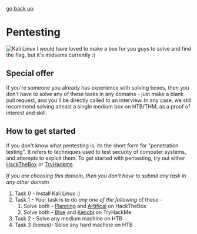 [go back up](./..)
# Pentesting

![Kali Linux](https://www.kali.org/images/notebook-kali-2024.1.jpg "Kali Linux")
I would have loved to make a box for you guys to solve and find the flag, but it's midsems currently :(

## Special offer

If you're someone you already has experience with solving boxes, then you don't have to solve any of these tasks in any domains - just make a blank pull request, and you'll be directly called to an interview. In any case, we still recommend solving atleast a single medium box on HTB/THM, as a proof of interest and skill.

## How to get started

If you don't know what pentesting is, its the short form for "penetration testing". It refers to techniques used to test security of computer systems, and attempts to exploit them. To get started with pentesting, try out either [HackTheBox](https://app.hackthebox.com/machines) or [TryHackme](https://tryhackme.com/module/introduction-to-offensive-pentesting).

_If you are choosing this domain, then you don't have to submit any task in any other domain_
1. Task 0 - Install Kali Linux :)
2. Task 1 -
    Your task is to do *any one of the following* of these -
    1. Solve both - [Planning](https://app.hackthebox.com/machines/Planning) and [Artifical](https://app.hackthebox.com/machines/Artificial) on HackTheBox
    2. Solve both - [Blue](https://tryhackme.com/room/blue) and [Kenobi](https://tryhackme.com/room/kenobi) on TryHackMe
3. Task 2 -
    Solve any medium machine on HTB
3. Task 3 (bonus)-
    Solve any hard machine on HTB
